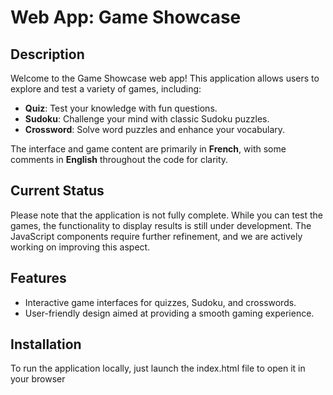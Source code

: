 # Web App: Game Showcase

## Description

Welcome to the Game Showcase web app! This application allows users to explore and test a variety of games, including:

- **Quiz**: Test your knowledge with fun questions.
- **Sudoku**: Challenge your mind with classic Sudoku puzzles.
- **Crossword**: Solve word puzzles and enhance your vocabulary.

The interface and game content are primarily in **French**, with some comments in **English** throughout the code for clarity.

## Current Status

Please note that the application is not fully complete. While you can test the games, the functionality to display results is still under development. The JavaScript components require further refinement, and we are actively working on improving this aspect.

## Features

- Interactive game interfaces for quizzes, Sudoku, and crosswords.
- User-friendly design aimed at providing a smooth gaming experience.

## Installation

To run the application locally, just launch the index.html file to open it in your browser
